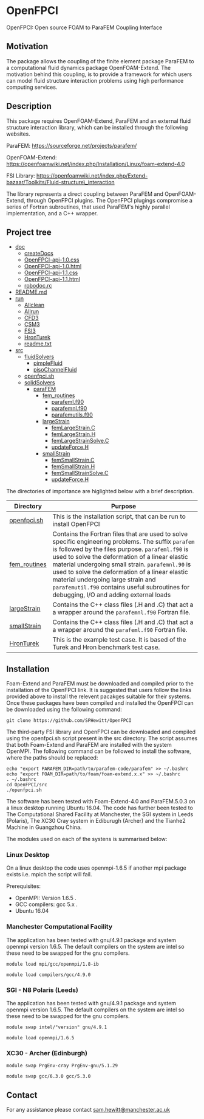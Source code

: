 # OpenFPCI

OpenFPCI: Open source FOAM to ParaFEM Coupling Interface

## Motivation

The package allows the coupling of the finite element package ParaFEM to a computational fluid dynamics package OpenFOAM-Extend. The motivation behind this coupling, is to provide a framework for which users can model fluid structure interaction problems using high performance computing services.

## Description

This package requires OpenFOAM-Extend, ParaFEM and an external fluid structure interaction library, which can be installed through the following websites.

ParaFEM: https://sourceforge.net/projects/parafem/

OpenFOAM-Extend: https://openfoamwiki.net/index.php/Installation/Linux/foam-extend-4.0

FSI Library: https://openfoamwiki.net/index.php/Extend-bazaar/Toolkits/Fluid-structure\_interaction

The library represents a direct coupling between ParaFEM and OpenFOAM-Extend, through OpenFPCI plugins. The OpenFPCI plugings compromise a series of Fortran subroutines, that used ParaFEM's highly parallel implementation, and a C++ wrapper.

## Project tree
 * [doc](./doc)
   * [createDocs](./doc/createDocs)
   * [OpenFPCI-api-1.0.css](./doc/OpenFPCI-api-1.0.css)
   * [OpenFPCI-api-1.0.html](./doc/OpenFPCI-api-1.0.html)
   * [OpenFPCI-api-1.1.css](./doc/OpenFPCI-api-1.1.css)
   * [OpenFPCI-api-1.1.html](./doc/OpenFPCI-api-1.1.html)
   * [robodoc.rc](./doc/robodoc.rc)
 * [README.md](./README.md)
 * [run](./run)
   * [Allclean](./run/Allclean)
   * [Allrun](./run/Allrun)
   * [CFD3](./run/CFD3)
   * [CSM3](./run/CSM3)
   * [FSI3](./run/FSI3)
   * [HronTurek](./run/HronTurek)
   * [readme.txt](./run/readme.txt)
 * [src](./src)
   * [fluidSolvers](./src/fluidSolvers)
     * [pimpleFluid](./src/fluidSolvers/pimpleFluid)
     * [pisoChannelFluid](./src/fluidSolvers/pisoChannelFluid)
   * [openfpci.sh](./src/openfpci.sh)
   * [solidSolvers](./src/solidSolvers)
     * [paraFEM](./src/solidSolvers/paraFEM)
       * [fem_routines](./src/solidSolvers/paraFEM/fem_routines)
         * [parafeml.f90](./src/solidSolvers/paraFEM/fem_routines/parafeml.f90)
         * [parafemnl.f90](./src/solidSolvers/paraFEM/fem_routines/parafemnl.f90)
         * [parafemutils.f90](./src/solidSolvers/paraFEM/fem_routines/parafemutils.f90)
       * [largeStrain](./src/solidSolvers/paraFEM/largeStrain)
         * [femLargeStrain.C](./src/solidSolvers/paraFEM/largeStrain/femLargeStrain.C)
         * [femLargeStrain.H](./src/solidSolvers/paraFEM/largeStrain/femLargeStrain.H)
         * [femLargeStrainSolve.C](./src/solidSolvers/paraFEM/largeStrain/femLargeStrainSolve.C)
         * [updateForce.H](./src/solidSolvers/paraFEM/largeStrain/updateForce.H)
       * [smallStrain](./src/solidSolvers/paraFEM/smallStrain)
         * [femSmallStrain.C](./src/solidSolvers/paraFEM/smallStrain/femSmallStrain.C)
         * [femSmallStrain.H](./src/solidSolvers/paraFEM/smallStrain/femSmallStrain.H)
         * [femSmallStrainSolve.C](./src/solidSolvers/paraFEM/smallStrain/femSmallStrainSolve.C)
         * [updateForce.H](./src/solidSolvers/paraFEM/smallStrain/updateForce.H)
         
The directories of importance are higlighted below with a brief description.

| Directory     | Purpose       |
| ------------- | ------------- |
| [openfpci.sh](./src/openfpci.sh)  | This is the installation script, that can be run to install OpenFPCI |
| [fem_routines](./src/solidSolvers/paraFEM/fem_routines)  | Contains the Fortran files that are used to solve specific engineering problems. The suffix `parafem` is followed by the files purpose. `parafeml.f90` is used to solve the deformation of a linear elastic material undergoing small strain. `parafemnl.90` is used to solve the deformation of a linear elastic material undergoing large strain and `parafemutil.f90` contains useful subroutines for debugging, I/O and adding external loads |
| [largeStrain](./src/solidSolvers/paraFEM/largeStrain)  | Contains the C++ class files (.H and .C) that act a a wrapper around the `parafemnl.f90` Fortran file. |
| [smallStrain](./src/solidSolvers/paraFEM/smallStrain)  | Contains the C++ class files (.H and .C) that act a a wrapper around the `parafeml.f90` Fortran file. |
| [HronTurek](./run/HronTurek)  | This is the example test case. It is based of the Turek and Hron benchmark test case. |


## Installation

Foam-Extend and ParaFEM must be downloaded and compiled prior to the installation of the OpenFPCI link. It is suggested that users follow the links provided above to install the relevent pacakges suitable for their systems. Once these packages have been compiled and installed the OpenFPCI can be downloaded using the following command: 
```
git clone https://github.com/SPHewitt/OpenFPCI
```

The third-party FSI library and OpenFPCI can be downloaded and compiled using the openfpci.sh script present in the src directory. The script assumes that both Foam-Extend and ParaFEM are installed with the system OpenMPI. The following command can be followed to install the software, where the paths should be replaced:

```
echo "export PARAFEM_DIR=path/to/parafem-code/parafem" >> ~/.bashrc
echo "export FOAM_DIR=path/to/foam/foam-extend.x.x" >> ~/.bashrc
. ~/.bashrc
cd OpenFPCI/src
./openfpci.sh
```

The software has been tested with Foam-Extend-4.0 and ParaFEM.5.0.3 on a linux desktop running Ubuntu 16.04. The code has further been tested to The Computational Shared Facility at Manchester, the SGI system in Leeds (Polaris), The XC30 Cray system in Ediburugh (Archer) and the Tianhe2 Machine in Guangzhou China.

The modules used on each of the systens is summarised below: 

### Linux Desktop

On a linux desktop the code uses openmpi-1.6.5 if another mpi package exists i.e. mpich the script will fail.  

Prerequisites:

* OpenMPI: Version 1.6.5 .
* GCC compilers: gcc 5.x .
* Ubuntu 16.04

### Manchester Computational Facility

The application has been tested with gnu/4.9.1 package and system openmpi version 1.6.5. The default compilers on the system are intel so these need to be swapped for the gnu compilers. 

```
module load mpi/gcc/openmpi/1.8-ib

module load compilers/gcc/4.9.0
```

### SGI - N8 Polaris (Leeds)

The application has been tested with gnu/4.9.1 package and system openmpi version 1.6.5. The default compilers on the system are intel so these need to be swapped for the gnu compilers.

```
module swap intel/"version" gnu/4.9.1

module load openmpi/1.6.5

```

### XC30 -  Archer (Edinburgh)

```
module swap PrgEnv-cray PrgEnv-gnu/5.1.29

module swap gcc/6.3.0 gcc/5.3.0

```

## Contact

For any assistance please contact sam.hewitt@manchester.ac.uk
